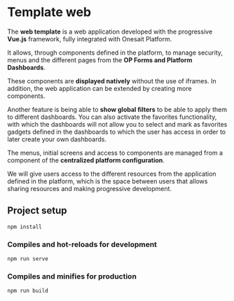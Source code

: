 # Template web

The **web template** is a web application developed with the progressive **Vue.js** framework, fully integrated with Onesait Platform.

It allows, through components defined in the platform, to manage security, menus and the different pages from the **OP Forms and Platform Dashboards**. 

These components are **displayed natively** without the use of iframes. In addition, the web application can be extended by creating more components. 

Another feature is being able to **show global filters** to be able to apply them to different dashboards.
You can also activate the favorites functionality, with which the dashboards will not allow you to select and mark as favorites gadgets defined in the dashboards to which the user has access in order to later create your own dashboards.


The menus, initial screens and access to components are managed from a component of the **centralized platform configuration**.

We will give users access to the different resources from the application defined in the platform, which is the space between users that allows sharing resources and making progressive development.



## Project setup
```
npm install
```

### Compiles and hot-reloads for development
```
npm run serve
```

### Compiles and minifies for production
```
npm run build
```

